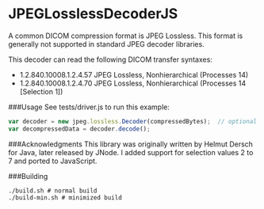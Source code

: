JPEGLosslessDecoderJS
=====
A common DICOM compression format is JPEG Lossless.  This format is generally not supported in standard JPEG decoder libraries. 

This decoder can read the following DICOM transfer syntaxes:

- 1.2.840.10008.1.2.4.57    JPEG Lossless, Nonhierarchical (Processes 14)
- 1.2.840.10008.1.2.4.70    JPEG Lossless, Nonhierarchical (Processes 14 [Selection 1])

###Usage
See tests/driver.js to run this example:

```javascript
var decoder = new jpeg.lossless.Decoder(compressedBytes);  // optional second parameter to specify 1 or 2 byte output
var decompressedData = decoder.decode();
```

###Acknowledgments
This library was originally written by Helmut Dersch for Java, later released by JNode.  I added support for selection values 2 to 7 and ported to JavaScript.

###Building
```shell
./build.sh # normal build
./build-min.sh # minimized build
```
